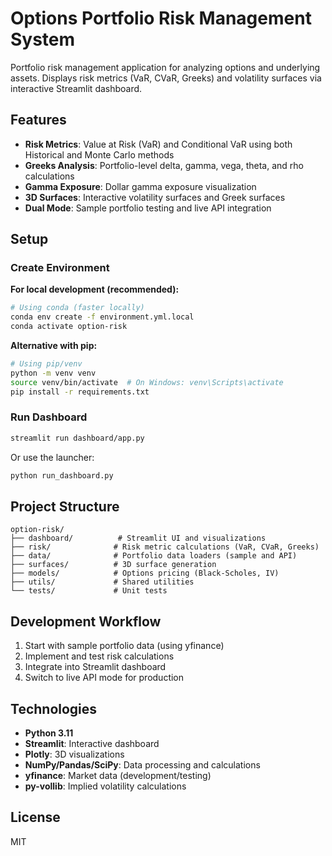# Options Portfolio Risk Management System

Portfolio risk management application for analyzing options and underlying assets. Displays risk metrics (VaR, CVaR, Greeks) and volatility surfaces via interactive Streamlit dashboard.

## Features

- **Risk Metrics**: Value at Risk (VaR) and Conditional VaR using both Historical and Monte Carlo methods
- **Greeks Analysis**: Portfolio-level delta, gamma, vega, theta, and rho calculations
- **Gamma Exposure**: Dollar gamma exposure visualization
- **3D Surfaces**: Interactive volatility surfaces and Greek surfaces
- **Dual Mode**: Sample portfolio testing and live API integration

## Setup

### Create Environment

**For local development (recommended):**
```bash
# Using conda (faster locally)
conda env create -f environment.yml.local
conda activate option-risk
```

**Alternative with pip:**
```bash
# Using pip/venv
python -m venv venv
source venv/bin/activate  # On Windows: venv\Scripts\activate
pip install -r requirements.txt
```

### Run Dashboard

```bash
streamlit run dashboard/app.py
```

Or use the launcher:

```bash
python run_dashboard.py
```

## Project Structure

```
option-risk/
├── dashboard/          # Streamlit UI and visualizations
├── risk/              # Risk metric calculations (VaR, CVaR, Greeks)
├── data/              # Portfolio data loaders (sample and API)
├── surfaces/          # 3D surface generation
├── models/            # Options pricing (Black-Scholes, IV)
├── utils/             # Shared utilities
└── tests/             # Unit tests
```

## Development Workflow

1. Start with sample portfolio data (using yfinance)
2. Implement and test risk calculations
3. Integrate into Streamlit dashboard
4. Switch to live API mode for production

## Technologies

- **Python 3.11**
- **Streamlit**: Interactive dashboard
- **Plotly**: 3D visualizations
- **NumPy/Pandas/SciPy**: Data processing and calculations
- **yfinance**: Market data (development/testing)
- **py-vollib**: Implied volatility calculations

## License

MIT
